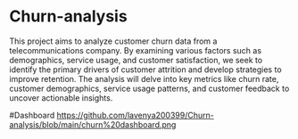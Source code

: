 # Churn-analysis

This project aims to analyze customer churn data from a telecommunications company. By examining various factors such as demographics, service usage, and customer satisfaction, we seek to identify the primary drivers of customer attrition and develop strategies to improve retention.
The analysis will delve into key metrics like churn rate, customer demographics, service usage patterns, and customer feedback to uncover actionable insights.

#Dashboard
https://github.com/lavenya200399/Churn-analysis/blob/main/churn%20dashboard.png

